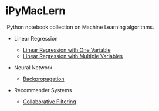 <h1>iPyMacLern</h1>

iPython notebook collection on Machine Learning algorithms.

* Linear Regression
  * [Linear Regression with One Variable](http://nbviewer.ipython.org/github/ekaakurniawan/iPyMacLern/blob/master/W1/Linear%20Regression%20With%20One%20Variable.ipynb)
  * [Linear Regression with Multiple Variables](http://nbviewer.ipython.org/github/ekaakurniawan/iPyMacLern/blob/master/W2/Linear%20Regression%20With%20Multiple%20Variables.ipynb)

* Neural Network
  * [Backpropagation](http://nbviewer.ipython.org/github/ekaakurniawan/iPyMacLern/blob/master/W4_5/Neural%20Networks.ipynb)

* Recommender Systems
  * [Collaborative Filtering](http://nbviewer.ipython.org/github/ekaakurniawan/iPyMacLern/blob/master/W9/Collaborative%20Filtering.ipynb)
